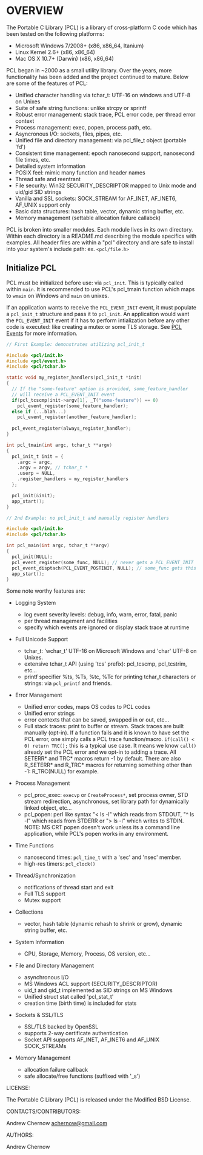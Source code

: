 
# OVERVIEW

The Portable C Library (PCL) is a library of cross-platform C code which has been tested on the 
following platforms:

  * Microsoft Windows 7/2008+ (x86, x86_64, Itanium)
  * Linux Kernel 2.6+         (x86, x86_64)
  * Mac OS X 10.7+ (Darwin)   (x86, x86_64)

PCL began in ~2000 as a small utility library. Over the years, more functionality has been added
and the project continued to mature. Below are some of the features of PCL:

  * Unified character handling via tchar_t: UTF-16 on windows and UTF-8 on Unixes
  * Suite of safe string functions: unlike strcpy or sprintf
  * Robust error management: stack trace, PCL error code, per thread error context
  * Process management: exec, popen, process path, etc.
  * Asyncronous I/O: sockets, files, pipes, etc. 
  * Unified file and directory management: via pcl_file_t object (portable 'fd')  
  * Consistent time management: epoch nanosecond support, nanosecond file times, etc.
  * Detailed system information  
  * POSIX feel: mimic many function and header names
  * Thread safe and reentrant
  * File security: Win32 SECURITY_DESCRIPTOR mapped to Unix mode and uid/gid SID strings  
  * Vanilla and SSL sockets: SOCK_STREAM for AF_INET, AF_INET6, AF_UNIX support only   
  * Basic data structures: hash table, vector, dynamic string buffer, etc.
  * Memory management (settable allocation failure callabck)

PCL is broken into smaller modules. Each module lives in its own directory. Within each directory
is a README.md describing the module specifics with examples. All header files are within a
"pcl" directory and are safe to install into your system's include path: ex. `<pcl/file.h>`

## Initialize PCL
PCL must be initialized before use: via `pcl_init`. This is typically called within `main`. 
It is recommended to use PCL's pcl_tmain function which maps to `wmain` on Windows and
`main` on unixes.

If an application wants to receive the `PCL_EVENT_INIT` event, it must populate a `pcl_init_t`
structure and pass it to `pcl_init`. An application would want the `PCL_EVENT_INIT` event if
it has to perform intialization before any other code is executed: like creating a mutex
or some TLS storage. See [PCL Events](https://github.com/andrewchernow/libpcl/tree/master/src/event/README.md) 
for more information.

```c
// First Example: demonstrates utilizing pcl_init_t

#include <pcl/init.h>
#include <pcl/event.h>
#include <pcl/tchar.h>

static void my_register_handlers(pcl_init_t *init)
{
  // If the "some-feature" option is provided, some_feature_handler 
  // will receive a PCL_EVENT_INIT event
  if(pcl_tcscmp(init->argv[1], _T("some-feature")) == 0)
    pcl_event_register(some_feature_handler);
  else if (...blah...)
    pcl_event_register(another_feature_handler);
  
  pcl_event_register(always_register_handler);
}

int pcl_tmain(int argc, tchar_t **argv)
{
  pcl_init_t init = {
    .argc = argc,
    .argv = argv, // tchar_t *
    .userp = NULL,
    .register_handlers = my_register_handlers
  };

  pcl_init(&init);
  app_start();
}

// 2nd Example: no pcl_init_t and manually register handlers

#include <pcl/init.h>
#include <pcl/tchar.h>

int pcl_main(int argc, tchar_t **argv)
{		
  pcl_init(NULL);
  pcl_event_register(some_func, NULL); // never gets a PCL_EVENT_INIT
  pcl_event_disptach(PCL_EVENT_POSTINIT, NULL); // some_func gets this event
  app_start();
}
```

Some note worthy features are:

  * Logging System
    * log event severity levels: debug, info, warn, error, fatal, panic
    * per thread management and facilities
    * specify which events are ignored or display stack trace at runtime

  * Full Unicode Support
    * tchar_t: 'wchar_t' UTF-16 on Microsoft Windows and 'char' UTF-8 on Unixes.
    * extensive tchar_t API (using 'tcs' prefix): pcl_tcscmp, pcl_tcstrim, etc...
    * printf specifier %ts, %Ts, %tc, %Tc for printing tchar_t characters
      or strings: via `pcl_printf` and friends.

  * Error Management
    * Unified error codes, maps OS codes to PCL codes
    * Unified error strings
    * error contexts that can be saved, swapped in or out, etc...
    * Full stack traces: print to buffer or stream. Stack traces are built manually (opt-in). 
      If a function fails and it is known to have set the PCL error, one simply calls
      a PCL trace function/macro. `if(call() < 0) return TRC();` this is a typical 
      use case. It means we know `call()` already set the PCL error and we opt-in to adding
      a trace. All SETERR* and TRC* macros return -1 by default. There are also R_SETERR*
      and R_TRC* macros for returning something other than -1: R_TRC(NULL) for example. 

  * Process Management
    * pcl_proc_exec: `execvp` or `CreateProcess*`, set process owner, STD
      stream redirection, asynchronous, set library path for dynamically
      linked object, etc...
    * pcl_popen: perl like syntax "< ls -l" which reads from STDOUT, "^ ls -l"
      which reads from STDERR or "> ls -l" which writes to STDIN. NOTE: MS
      CRT popen doesn't work unless its a command line application, while PCL's
      popen works in any environment.

  * Time Functions
    * nanosecond times: `pcl_time_t` with a 'sec' and 'nsec' member.
    * high-res timers: `pcl_clock()`

  * Thread/Synchronization
    * notifications of thread start and exit
    * Full TLS support
    * Mutex support

  * Collections
    * vector, hash table (dynamic rehash to shrink or grow), dynamic string buffer, etc.

  * System Information
    * CPU, Storage, Memory, Process, OS version, etc...

  * File and Directory Management
    * asynchronous I/O
    * MS Windows ACL support (SECURITY_DESCRIPTOR)
    * uid_t and gid_t implemented as SID strings on MS Windows
    * Unified struct stat called 'pcl_stat_t'
    * creation time (birth time) is included for stats 

  * Sockets & SSL/TLS
    * SSL/TLS backed by OpenSSL
    * supports 2-way certificate authentication
    * Socket API supports AF_INET, AF_INET6 and AF_UNIX SOCK_STREAMs

  * Memory Management
    * allocation failure callback
    * safe allocate/free functions (suffixed with '_s')


LICENSE:

The Portable C Library (PCL) is released under the Modified BSD License.


CONTACTS/CONTRIBUTORS:

Andrew Chernow <achernow@gmail.com>


AUTHORS:

Andrew Chernow
